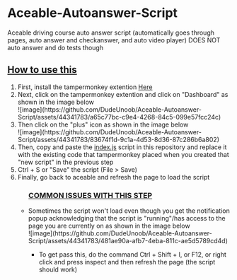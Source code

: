 # Aceable-Autoanswer-Script
Aceable driving course auto answer script (automatically goes through pages, auto answer and checkanswer, and auto video player) DOES NOT auto answer and do tests though

<h2 style="text-decoration: underline;">How to use this</h2>
<ol>
  <li>First, install the tampermonkey extention <a href="https://chrome.google.com/webstore/detail/tampermonkey/dhdgffkkebhmkfjojejmpbldmpobfkfo">Here</a></li>
  <li>Next, click on the tampermonkey extention and click on "Dashboard" as shown in the image below</li>
  ![image](https://github.com/DudeUnoob/Aceable-Autoanswer-Script/assets/44341783/a65c77bc-c9e4-4268-84c5-099e57fcc24c)
  <li>Then click on the "plus" icon as shown in the image below</li>
  ![image](https://github.com/DudeUnoob/Aceable-Autoanswer-Script/assets/44341783/83674f1d-9c1a-4d53-8d36-87c286b6a802)
  <li>Then, copy and paste the <a href="https://github.com/DudeUnoob/Aceable-Autoanswer-Script/blob/main/index.js">index.js</a> script in this repository and replace it with the existing code that
  tampermonkey placed when you created that "new script" in the previous step
</li>

  <li>Ctrl + S or "Save" the script (File > Save)</li>
  <li>Finally, go back to aceable and refresh the page to load the script</li>
  <ul>
    <h3 style="text-decoration: underline;">COMMON ISSUES WITH THIS STEP</h3>
    <li>Sometimes the script won't load even though you get the notification popup acknowledging that the script is "running"/has access to the page you are currently on as shown in the image below</li>
    ![image](https://github.com/DudeUnoob/Aceable-Autoanswer-Script/assets/44341783/481ae90a-afb7-4eba-811c-ae5d5789cd4d)
    <ul>
      <li>To get pass this, do the command Ctrl + Shift + I, or F12, or right click and press inspect and then refresh the page (the script should work) </li>
    </ul>

  </ul>
</ol>

    
